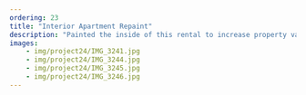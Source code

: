 ```yaml
---
ordering: 23
title: "Interior Apartment Repaint"
description: "Painted the inside of this rental to increase property value"
images:
    - img/project24/IMG_3241.jpg
    - img/project24/IMG_3244.jpg
    - img/project24/IMG_3245.jpg
    - img/project24/IMG_3246.jpg
---
```

